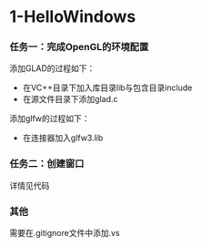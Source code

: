 # 1-HelloWindows

### 任务一：完成OpenGL的环境配置
添加GLAD的过程如下：
* 在VC++目录下加入库目录lib与包含目录include
* 在源文件目录下添加glad.c

添加glfw的过程如下：
* 在连接器加入glfw3.lib

### 任务二：创建窗口
详情见代码

### 其他
需要在.gitignore文件中添加.vs